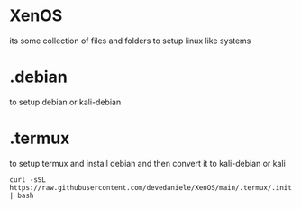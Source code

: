 # XenOS
its some collection of files and folders to setup linux like systems

# .debian
to setup debian or kali-debian
# .termux
to setup termux and install debian and then convert it to kali-debian or kali
```
curl -sSL https://raw.githubusercontent.com/devedaniele/XenOS/main/.termux/.init | bash
```
